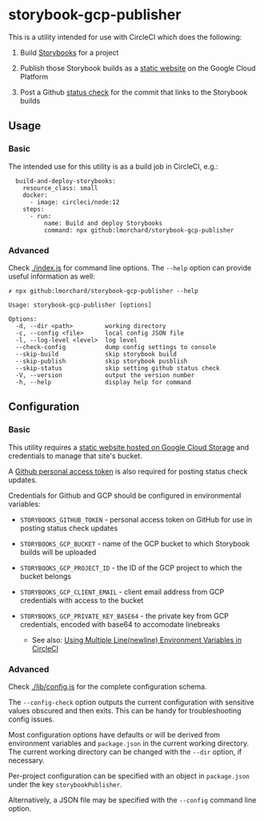 # storybook-gcp-publisher

This is a utility intended for use with CircleCI which does the following:

1. Build [Storybooks][storybook] for a project

1. Publish those Storybook builds as a [static website][] on the Google Cloud Platform

1. Post a Github [status check][] for the commit that links to the Storybook builds

## Usage

### Basic

The intended use for this utility is as a build job in CircleCI, e.g.:

```
  build-and-deploy-storybooks:
    resource_class: small
    docker:
      - image: circleci/node:12
    steps:
      - run:
          name: Build and deploy Storybooks
          command: npx github:lmorchard/storybook-gcp-publisher
```

### Advanced

Check [./index.js](./index.js) for command line options. The `--help` option can provide useful information as well:

```
✗ npx github:lmorchard/storybook-gcp-publisher --help

Usage: storybook-gcp-publisher [options]

Options:
  -d, --dir <path>         working directory
  -c, --config <file>      local config JSON file
  -l, --log-level <level>  log level
  --check-config           dump config settings to console
  --skip-build             skip storybook build
  --skip-publish           skip storybook pusblish
  --skip-status            skip setting github status check
  -V, --version            output the version number
  -h, --help               display help for command
```

## Configuration

### Basic

This utility requires a [static website hosted on Google Cloud Storage](https://cloud.google.com/storage/docs/hosting-static-website) and credentials to manage that site's bucket.

A [Github personal access token](https://docs.github.com/en/github/authenticating-to-github/creating-a-personal-access-token) is also required for posting status check updates.

Credentials for Github and GCP should be configured in environmental variables:

* `STORYBOOKS_GITHUB_TOKEN` - personal access token on GitHub for use in posting status check updates

* `STORYBOOKS_GCP_BUCKET` - name of the GCP bucket to which Storybook builds will be uploaded

* `STORYBOOKS_GCP_PROJECT_ID` - the ID of the GCP project to which the bucket belongs

* `STORYBOOKS_GCP_CLIENT_EMAIL` - client email address from GCP credentials with access to the bucket

* `STORYBOOKS_GCP_PRIVATE_KEY_BASE64` - the private key from GCP credentials, encoded with base64 to accomodate linebreaks

  * See also: [Using Multiple Line(newline) Environment Variables in CircleCI](https://support.circleci.com/hc/en-us/articles/360046094254-Using-Multiple-Line-newline-Environment-Variables-in-CircleCI)

### Advanced

Check [./lib/config.js](./lib/config.js) for the complete configuration schema.

The `--config-check` option outputs the current configuration with sensitive values obscured and then exits. This can be handy for troubleshooting config issues.

Most configuration options have defaults or will be derived from environment variables and `package.json` in the current working directory. The current working directory can be changed with the `--dir` option, if necessary.

Per-project configuration can be specified with an object in `package.json` under the key `storybookPublisher`.

Alternatively, a JSON file may be specified with the `--config` command line option.

[status check]: https://docs.github.com/en/github/collaborating-with-issues-and-pull-requests/about-status-checks
[static website]: https://cloud.google.com/storage/docs/hosting-static-website
[storybook]: https://storybook.js.org/